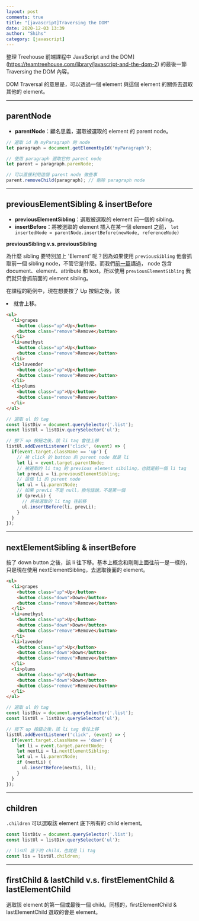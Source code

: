 ```yaml
---
layout: post
comments: true
title: "[javascript]Traversing the DOM"
date: 2020-12-03 13:39
author: "Shihs"
category: [javascript]
---
```


整理 Treehouse 前端課程中  JavaScript and the DOM](https://teamtreehouse.com/library/javascript-and-the-dom-2) 的最後一節 Traversing the DOM 內容。

DOM Traversal 的意思是，可以透過一個 element 與這個 element 的關係去選取其他的 element。

***

## parentNode

- **parentNode**：顧名思義，選取被選取的 element 的 parent node。

```javascript
// 選取 id 為 myParagraph 的 node
let paragraph = document.getElementbyId('myParagraph'); 

// 使用 paragraph 選取它的 parent node
let parent = paragraph.parenNode; 

// 可以直接利用這個 parent node 做些事
parent.removeChild(paragraph); // 刪除 paragraph node
```

***

## previousElementSibling & insertBefore

- **previousElementSibling**：選取被選取的 element 前一個的 sibling。
- **insertBefore**：將被選取的 element 插入在某一個 element 之前， `let insertedNode = parentNode.insertBefore(newNode, referenceNode)`

**previousSibling v.s. previousSibling**

為什麼 sibling 要特別加上 'Element' 呢？因為如果使用 `previousSibling` 他會抓取前一個 sibling node，不管它是什麼。而我們[前一篇](https://shihs.github.io/blog/html/2020/11/13/HTML-%E6%96%87%E4%BB%B6%E7%89%A9%E4%BB%B6%E6%A8%A1%E5%9E%8B-Document-Object-Model/)講過， node 包含 document、element、attribute 和 text。所以使用 `previousElementSibling` 我們就只會抓前面的 element sibling。


在課程的範例中，現在想要按了 Up 按鈕之後，該 <li> 就會上移。
```html
<ul>
  <li>grapes 
    <button class="up">Up</button>
    <button class="remove">Remove</button>
  </li>
  <li>amethyst 
    <button class="up">Up</button>
    <button class="remove">Remove</button>
  </li>
  <li>lavender 
    <button class="up">Up</button>
    <button class="remove">Remove</button>
  </li>
  <li>plums 
    <button class="up">Up</button>
    <button class="remove">Remove</button>
  </li>
</ul>
```


```javascript
// 選取 ul 的 tag
const listDiv = document.querySelector('.list');
const listUl = listDiv.querySelector('ul');

// 按下 up 按鈕之後，該 li tag 會往上移
listUl.addEventListener('click', (event) => {
  if(event.target.className == 'up') {
  	// 被 click 的 button 的 parent node 就是 li
    let li = event.target.parentNode; 
    // 被選取的 li tag 的 previous element sibiling，也就是前一個 li tag
    let prevLi = li.previousElementSibling; 
    // 這個 li 的 parent node
    let ul = li.parentNode; 
    // 如果 prevLi 不是 null，換句話說，不是第一個
    if (prevLi) {
      // 將被選取的 li tag 往前移
      ul.insertBefore(li, prevLi); 
    }
  }
});

```

***

## nextElementSibling & insertBefore

按了 down button 之後，該 li 往下移。基本上概念和剛剛上面往前一是一樣的，只是現在使用 nextElementSibling，去選取後面的 element。


```html
<ul>
  <li>grapes 
    <button class="up">Up</button>
    <button class="down">Down</button>
    <button class="remove">Remove</button>
  </li>
  <li>amethyst 
    <button class="up">Up</button>
    <button class="down">Down</button>
    <button class="remove">Remove</button>
  </li>
  <li>lavender 
    <button class="up">Up</button>
    <button class="down">Down</button>
    <button class="remove">Remove</button>
  </li>
  <li>plums 
    <button class="up">Up</button>
    <button class="down">Down</button>
    <button class="remove">Remove</button>
  </li>
</ul>
```


```javascript
// 選取 ul 的 tag
const listDiv = document.querySelector('.list');
const listUl = listDiv.querySelector('ul');

// 按下 up 按鈕之後，該 li tag 會往上移
listUl.addEventListener('click', (event) => {
  if(event.target.className == 'down') {
    let li = event.target.parentNode;
    let nextLi = li.nextElementSibling;
    let ul = li.parentNode;
    if (nextLi) {
      ul.insertBefore(nextLi, li);
    }    
  }
});
```

***

## children

`.children` 可以選取該 element 底下所有的 child element。

```javascript
const listDiv = document.querySelector('.list');
const listUl = listDiv.querySelector('ul');

// lisUl 底下的 child，也就是 li tag
const lis = listUl.children;
```
***

## firstChild & lastChild v.s. firstElementChild & lastElementChild

選取該 element 的第一個或最後一個 child。同樣的，firstElementChild & lastElementChild 選取的會是 element。









